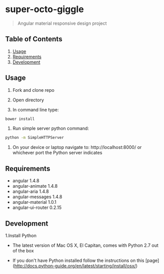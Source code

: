 # super-octo-giggle

>Angular material responsive design project

## Table of Contents

1. [Usage](#Usage)
1. [Requirements](#requirements)
1. [Development](#development)

## Usage

1. Fork and clone repo

1. Open directory 

1. In command line type:

```sh
bower install
```
1. Run simple server python command:

```sh
python -m SimpleHTTPServer
```
1. On your device or laptop navigate to: http://localhost:8000/ or whichever port the Python server indicates 

## Requirements

- angular 1.4.8
- angular-animate 1.4.8
- angular-aria 1.4.8
- angular-messages 1.4.8
- angular-material 1.0.1
- angular-ui-router 0.2.15

## Development

1.Install Python

- The latest version of Mac OS X, El Capitan, comes with Python 2.7 out of the box

- If you don't have Python installed follow the instructions on this [page] (http://docs.python-guide.org/en/latest/starting/install/osx/)
